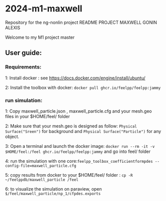 # 2024-m1-maxwell
Repository for the ng-nonlin project
README PROJECT MAXWELL GONIN ALEXIS

Welcome to my M1 project master 


## **User guide:**

### **Requirements:**

1: Install docker : see https://docs.docker.com/engine/install/ubuntu/

2: Install the toolbox with docker: `docker pull ghcr.io/feelpp/feelpp:jammy`

### **run simulation:**
1: Copy maxwell_particle.json , maxwell_particle.cfg and your mesh.geo files in your $HOME/feel/ folder

2: Make sure that your mesh.geo is designed as follow: `Physical Surface("Sreen")` for background and `Physical Surface("Particle")` for any object. 

3: Open a terminal and launch the docker image: `docker run --rm -it -v $HOME/feel:/feel ghcr.io/feelpp/feelpp:jammy` and go into feel/ folder

4: run the simulation with one core:`feelpp_toolbox_coefficientformpdes --config-file=maxwell_particle.cfg`

5: copy results from docker to your $HOME/feel/ folder : `cp -R ~/feelppdb/maxwell_particle /feel`

6: to visualize the simulation on paraview, open `$/feel/maxwell_particle/np_1/cfpdes.exports`

